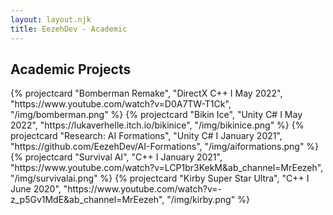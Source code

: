 ```yaml
---
layout: layout.njk
title: EezehDev - Academic
---
```


<section class="games">
  <h2 class="grid-title">Academic Projects</h2>
  <div class="project-grid container">
    {% projectcard "Bomberman Remake", "DirectX C++ &Iota; May 2022", "https://www.youtube.com/watch?v=D0A7TW-T1Ck", "/img/bomberman.png" %}
    {% projectcard "Bikin Ice", "Unity C# &Iota; May 2022", "https://lukaverhelle.itch.io/bikinice", "/img/bikinice.png" %}
    {% projectcard "Research: AI Formations", "Unity C# &Iota; January 2021", "https://github.com/EezehDev/AI-Formations", "/img/aiformations.png" %}
    {% projectcard "Survival AI", "C++ &Iota; January 2021", "https://www.youtube.com/watch?v=LCP1br3KekM&ab_channel=MrEezeh", "/img/survivalai.png" %}
    {% projectcard "Kirby Super Star Ultra", "C++ &Iota; June 2020", "https://www.youtube.com/watch?v=-z_p5Gv1MdE&ab_channel=MrEezeh", "/img/kirby.png" %}
  </div>
</section>